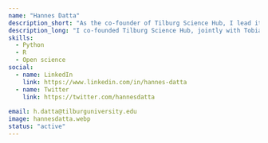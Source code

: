 ```yaml
---
name: "Hannes Datta"
description_short: "As the co-founder of Tilburg Science Hub, I lead its strategic development and push our technical infrastructure to the next level."
description_long: "I co-founded Tilburg Science Hub, jointly with Tobias Klein, back in 2019. As a marketing professor, I had recently stumbled upon the reproducible science movement and was sold immediately. As I convinced colleagues and friends about the merits of open science, I realized how difficult it was for many of them to actually learn doing open science. The nascent idea of improving how we teach open science to students and faculty ultimately became what today is Tilburg Science Hub. On a day-to-day basis, I head Tilburg Science Hub's technical development - think of me as the CTO (who still loves to code a lot himself!). I also coordinate Tilburg Science Hub's strategic development, and am frequently approached for talks about our platform."
skills: 
  - Python 
  - R
  - Open science
social:
  - name: LinkedIn
    link: https://www.linkedin.com/in/hannes-datta
  - name: Twitter
    link: https://twitter.com/hannesdatta
    
email: h.datta@tilburguniversity.edu
image: hannesdatta.webp
status: "active"
---
```


